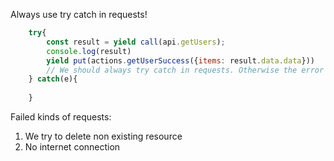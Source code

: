 Always use try catch in requests!
```javascript
    try{
        const result = yield call(api.getUsers);
        console.log(result)
        yield put(actions.getUserSuccess({items: result.data.data}))
        // We should always try catch in requests. Otherwise the error could bubble up to other sagas causing issues
    } catch(e){
        
    }

```

Failed kinds of requests:
1. We try to delete non existing resource
2. No internet connection
